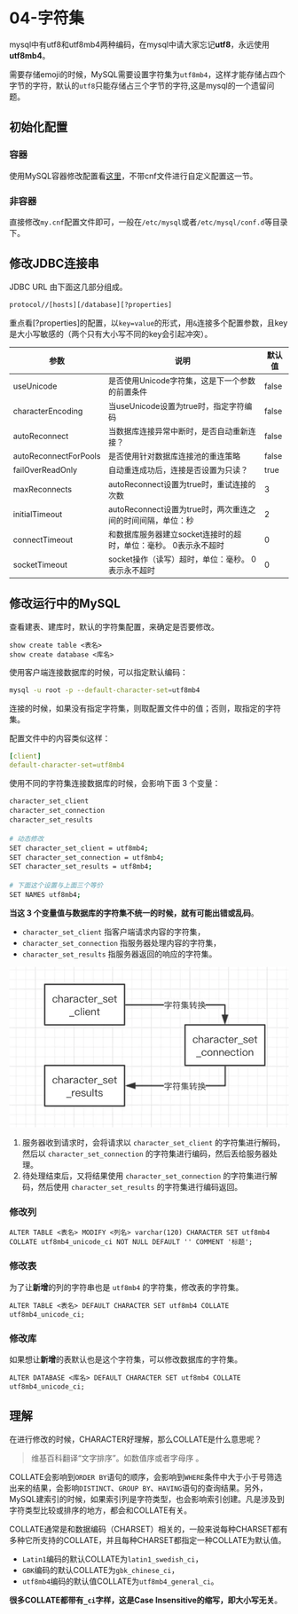 # 04-字符集

mysql中有utf8和utf8mb4两种编码，在mysql中请大家忘记**utf8**，永远使用**utf8mb4**。

需要存储emoji的时候，MySQL需要设置字符集为`utf8mb4`，这样才能存储占四个字节的字符，默认的`utf8`只能存储占三个字节的字符,这是mysql的一个遗留问题。

## 初始化配置

### 容器

使用MySQL容器修改配置看[这里](05-MySQL容器配置.md)，不带cnf文件进行自定义配置这一节。

### 非容器

直接修改`my.cnf`配置文件即可，一般在`/etc/mysql`或者`/etc/mysql/conf.d`等目录下。

## 修改JDBC连接串

JDBC URL 由下面这几部分组成。

```bash
protocol//[hosts][/database][?properties]
```

重点看[?properties]的配置，以`key=value`的形式，用`&`连接多个配置参数，且key是大小写敏感的（两个只有大小写不同的key会引起冲突）。

|参数|说明|默认值|
|---|---|---|
|useUnicode|是否使用Unicode字符集，这是下一个参数的前置条件|false|
|characterEncoding|当useUnicode设置为true时，指定字符编码|false|
|autoReconnect|当数据库连接异常中断时，是否自动重新连接？|false|
|autoReconnectForPools|是否使用针对数据库连接池的重连策略|false|
|failOverReadOnly|自动重连成功后，连接是否设置为只读？|true|
|maxReconnects|autoReconnect设置为true时，重试连接的次数|3|
|initialTimeout|autoReconnect设置为true时，两次重连之间的时间间隔，单位：秒|2|
|connectTimeout|和数据库服务器建立socket连接时的超时，单位：毫秒。 0表示永不超时|0|
|socketTimeout|socket操作（读写）超时，单位：毫秒。 0表示永不超时|0|

## 修改运行中的MySQL

查看建表、建库时，默认的字符集配置，来确定是否要修改。

```mysql
show create table <表名>
show create database <库名>
```

使用客户端连接数据库的时候，可以指定默认编码：

```bash
mysql -u root -p --default-character-set=utf8mb4
```

连接的时候，如果没有指定字符集，则取配置文件中的值；否则，取指定的字符集。

配置文件中的内容类似这样：

```yaml
[client]
default-character-set=utf8mb4
```

使用不同的字符集连接数据库的时候，会影响下面 3 个变量：

```bash
character_set_client
character_set_connection
character_set_results

# 动态修改
SET character_set_client = utf8mb4;
SET character_set_connection = utf8mb4;
SET character_set_results = utf8mb4;

# 下面这个设置与上面三个等价
SET NAMES utf8mb4;

```

**当这 3 个变量值与数据库的字符集不统一的时候，就有可能出错或乱码**。

- `character_set_client` 指客户端请求内容的字符集，
- `character_set_connection` 指服务器处理内容的字符集，
- `character_set_results` 指服务器返回的响应的字符集。

![image](../../images/mysql-charset.png)

1. 服务器收到请求时，会将请求以 `character_set_client` 的字符集进行解码，然后以 `character_set_connection` 的字符集进行编码，然后丢给服务器处理。
2. 待处理结束后，又将结果使用 `character_set_connection` 的字符集进行解码，然后使用 `character_set_results` 的字符集进行编码返回。

### 修改列

```mysql
ALTER TABLE <表名> MODIFY <列名> varchar(120) CHARACTER SET utf8mb4 COLLATE utf8mb4_unicode_ci NOT NULL DEFAULT '' COMMENT '标题';
```

### 修改表

为了让**新增**的列的字符串也是 `utf8mb4` 的字符集，修改表的字符集。

```mysql
ALTER TABLE <表名> DEFAULT CHARACTER SET utf8mb4 COLLATE utf8mb4_unicode_ci;
```

### 修改库

如果想让**新增**的表默认也是这个字符集，可以修改数据库的字符集。

```mysql
ALTER DATABASE <库名> DEFAULT CHARACTER SET utf8mb4 COLLATE utf8mb4_unicode_ci;
```

## 理解

在进行修改的时候，CHARACTER好理解，那么COLLATE是什么意思呢？

> 维基百科翻译“文字排序”。如数值序或者字母序 。

COLLATE会影响到`ORDER BY`语句的顺序，会影响到`WHERE`条件中大于小于号筛选出来的结果，会影响`DISTINCT`、`GROUP BY`、`HAVING`语句的查询结果。另外，MySQL建索引的时候，如果索引列是字符类型，也会影响索引创建。凡是涉及到字符类型比较或排序的地方，都会和COLLATE有关。

COLLATE通常是和数据编码（CHARSET）相关的，一般来说每种CHARSET都有多种它所支持的COLLATE，并且每种CHARSET都指定一种COLLATE为默认值。

- `Latin1`编码的默认COLLATE为`latin1_swedish_ci`，
- `GBK`编码的默认COLLATE为`gbk_chinese_ci`，
- `utf8mb4`编码的默认值COLLATE为`utf8mb4_general_ci`。

**很多COLLATE都带有`_ci`字样，这是Case Insensitive的缩写，即大小写无关**。
